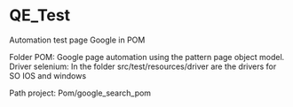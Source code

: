 # QE_Test
Automation test page Google in POM 

Folder POM: Google page automation using the pattern page object model.
  Driver selenium: In the folder  src/test/resources/driver are the drivers for SO IOS and windows


Path project: Pom/google_search_pom

